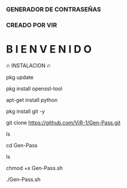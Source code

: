 ### GENERADOR DE CONTRASEÑAS
### CREADO POR VIR

# B I E N V E N I D O

🔥 INSTALACION 🔥

pkg update

pkg install openssl-tool

apt-get install python

pkg install git -y

git clone https://github.com/ViR-1/Gen-Pass.git

ls 

cd Gen-Pass

ls

chmod +x Gen-Pass.sh

./Gen-Pass.sh
